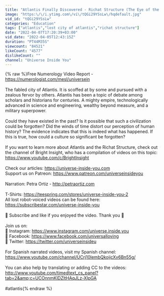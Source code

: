 ```yaml
---
title: "Atlantis Finally Discovered - Richat Structure (The Eye of the Sahara)"
image: "https:\/\/i.ytimg.com\/vi\/tQGi29YSsLw\/hqdefault.jpg"
vid_id: "tQGi29YSsLw"
categories: "Education"
tags: ["atlantis","lost city of atlantis","richat structure"]
date: "2022-04-07T17:20:39+03:00"
vid_date: "2022-04-05T12:43:15Z"
duration: "PT44M35S"
viewcount: "84521"
likeCount: "4577"
dislikeCount: ""
channel: "Universe Inside You"
---
```

{% raw %}Free Numerology Video Report - <a rel="nofollow" target="blank" href="https://numerologist.com/mesl/universein">https://numerologist.com/mesl/universein</a><br /><br />The fabled city of Atlantis. It is scoffed at by some and pursued with a zealous fervor by others. Atlantis has been a topic of debate among scholars and historians for centuries. A mighty empire, technologically advanced in science and engineering, wealthy beyond measure, and a military superpower. <br /><br />Could they have existed in the past? Is it possible that such a civilization could be forgotten? Did the winds of time distort our perception of human history? The evidence indicates that this is indeed what has happened. If this is true, how could a culture so significant be forgotten?<br /><br />If you want to learn more about Atlantis and the Richat Structure, check out the channel of Bright Insight, who has a compilation of videos on this topic: <a rel="nofollow" target="blank" href="https://www.youtube.com/c/BrightInsight">https://www.youtube.com/c/BrightInsight</a><br /><br />Check our articles: <a rel="nofollow" target="blank" href="https://universe-inside-you.com">https://universe-inside-you.com</a><br />Support us on Patreon: <a rel="nofollow" target="blank" href="https://www.patreon.com/universeinsideyou">https://www.patreon.com/universeinsideyou</a><br /><br />Narration: Petra Ortiz - <a rel="nofollow" target="blank" href="http://petraortiz.com">http://petraortiz.com</a><br /><br />T-Shirts: <a rel="nofollow" target="blank" href="https://teespring.com/stores/universe-inside-you-2">https://teespring.com/stores/universe-inside-you-2</a><br />All lost robot-voiced videos can be found here: <a rel="nofollow" target="blank" href="https://subscribestar.com/universe-inside-you">https://subscribestar.com/universe-inside-you</a><br /><br />💜 Subscribe and like if you enjoyed the video. Thank you 💜<br /><br />Join us on:<br />🌺 Instagram: <a rel="nofollow" target="blank" href="https://www.instagram.com/universe.inside.you">https://www.instagram.com/universe.inside.you</a><br />🌺 Facebook: <a rel="nofollow" target="blank" href="https://www.facebook.com/universalloving">https://www.facebook.com/universalloving</a><br />🌺 Twitter: <a rel="nofollow" target="blank" href="https://twitter.com/universeinsideu">https://twitter.com/universeinsideu</a><br /><br />For Spanish narrated videos, visit my Spanish channel: <a rel="nofollow" target="blank" href="https://www.youtube.com/channel/UCrj10lembQkoijcXv6Bn55g/">https://www.youtube.com/channel/UCrj10lembQkoijcXv6Bn55g/</a><br /><br />You can also help by translating or adding CC to the videos: <a rel="nofollow" target="blank" href="http://www.youtube.com/timedtext_cs_panel?tab=2&amp;c=UCOnnmKlDZltHAqJLz-XIpGA">http://www.youtube.com/timedtext_cs_panel?tab=2&amp;c=UCOnnmKlDZltHAqJLz-XIpGA</a><br /><br />#atlantis{% endraw %}
